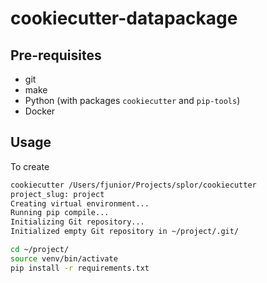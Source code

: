 # cookiecutter-datapackage

## Pre-requisites

- git
- make
- Python (with packages `cookiecutter` and `pip-tools`)
- Docker

## Usage

To create 

```bash
cookiecutter /Users/fjunior/Projects/splor/cookiecutter
project_slug: project
Creating virtual environment...
Running pip compile...
Initializing Git repository...
Initialized empty Git repository in ~/project/.git/
```

```bash
cd ~/project/
source venv/bin/activate
pip install -r requirements.txt
```

